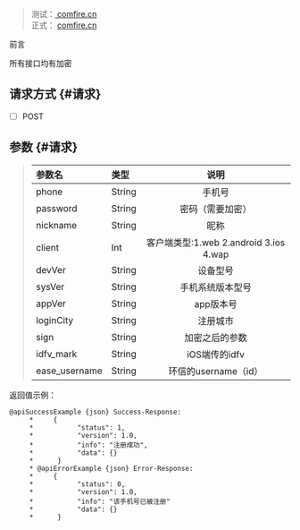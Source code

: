 > 测试：[ comfire.cn](http://www.comfire.cn)  
> 正式： [comfire.cn](http://www.comfire.cn)

前言

所有接口均有加密

## 请求方式 {#请求}

* [ ] POST

## 参数 {#请求}

> | 参数名 | 类型 | 说明 |
> | :--- | :--- | :---: |
> | phone | String | 手机号 |
> | password | String | 密码（需要加密） |
> | nickname | String | 昵称 |
> | client | Int | 客户端类型:1.web  2.android  3.ios  4.wap |
> | devVer | String | 设备型号 |
> | sysVer | String | 手机系统版本型号 |
> | appVer | String |  app版本号 |
> | loginCity | String | 注册城市 |
> | sign | String | 加密之后的参数 |
> | idfv\_mark | String | iOS端传的idfv |
> | ease\_username | String | 环信的username（id） |

返回值示例：

```
@apiSuccessExample {json} Success-Response:
     *     {
     *           "status": 1,
     *           "version": 1.0,
     *           "info": "注册成功",
     *           "data": {}
     *      }
     * @apiErrorExample {json} Error-Response:
     *     {
     *           "status": 0,
     *           "version": 1.0,
     *           "info": "该手机号已被注册"
     *           "data": {}
     *      }
```



